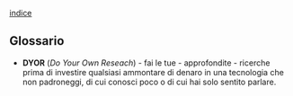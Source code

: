 [indice](README.md)
## Glossario
* __DYOR__ (_Do Your Own Reseach_) - fai le tue - approfondite - ricerche prima di investire qualsiasi ammontare di denaro in una tecnologia che non padroneggi, di cui conosci poco o di cui hai solo sentito parlare.

